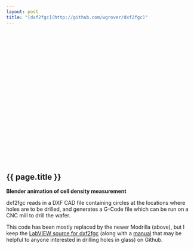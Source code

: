 ```yaml
---
layout: post
title: "[dxf2fgc](http://github.com/wgrover/dxf2fgc)"
---
```


<object width="425" height="349"><param name="movie" value="http://www.youtube.com/v/P5M_C_P02DQ?version=3&amp;hl=en_US&amp;rel=0"></param><param name="allowFullScreen" value="true"></param><param name="allowscriptaccess" value="always"></param><embed src="http://www.youtube.com/v/P5M_C_P02DQ?version=3&amp;hl=en_US&amp;rel=0" type="application/x-shockwave-flash" width="425" height="349" allowscriptaccess="always" allowfullscreen="true"></embed></object>

{{ page.title }}
----------------

**Blender animation of cell density measurement**

dxf2fgc reads in a DXF CAD file containing circles at the locations where holes are to be drilled, and generates a G-Code file which can be run on a CNC mill to drill the wafer.

This code has been mostly replaced by the newer Modrilla (above), but I keep the [LabVIEW source for dxf2fgc](http://github.com/wgrover/dxf2fgc) (along with a [manual](http://github.com/wgrover/dxf2fgc/raw/master/dxf2fgc.pdf) that may be helpful to anyone interested in drilling holes in glass) on Github.